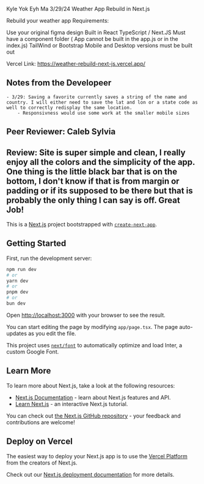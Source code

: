 Kyle Yok Eyh Ma
3/29/24
Weather App Rebuild in Next.js

Rebuild your weather app
Requirements:

Use your original figma design
Built in React TypeScript / Next.JS
Must have a component folder ( App cannot be built in the app.js or in the index.js)
TailWind or Bootstrap
Mobile and Desktop versions must be built out

Vercel Link: https://weather-rebuild-next-js.vercel.app/

## Notes from the Developeer 
    - 3/29: Saving a favorite currently saves a string of the name and country. I will either need to save the lat and lon or a state code as well to correctly redisplay the same location. 
        - Responsivness would use some work at the smaller mobile sizes
    
## Peer Reviewer: Caleb Sylvia
## Review: Site is super simple and clean, I really enjoy all the colors and the simplicity of the app. One thing is the little black bar that is on the bottom, I don't know if that is from margin or padding or if its supposed to be there but that is probably the only thing I can say is off. Great Job!





This is a [Next.js](https://nextjs.org/) project bootstrapped with [`create-next-app`](https://github.com/vercel/next.js/tree/canary/packages/create-next-app).

## Getting Started

First, run the development server:

```bash
npm run dev
# or
yarn dev
# or
pnpm dev
# or
bun dev
```

Open [http://localhost:3000](http://localhost:3000) with your browser to see the result.

You can start editing the page by modifying `app/page.tsx`. The page auto-updates as you edit the file.

This project uses [`next/font`](https://nextjs.org/docs/basic-features/font-optimization) to automatically optimize and load Inter, a custom Google Font.

## Learn More

To learn more about Next.js, take a look at the following resources:

- [Next.js Documentation](https://nextjs.org/docs) - learn about Next.js features and API.
- [Learn Next.js](https://nextjs.org/learn) - an interactive Next.js tutorial.

You can check out [the Next.js GitHub repository](https://github.com/vercel/next.js/) - your feedback and contributions are welcome!

## Deploy on Vercel

The easiest way to deploy your Next.js app is to use the [Vercel Platform](https://vercel.com/new?utm_medium=default-template&filter=next.js&utm_source=create-next-app&utm_campaign=create-next-app-readme) from the creators of Next.js.

Check out our [Next.js deployment documentation](https://nextjs.org/docs/deployment) for more details.
